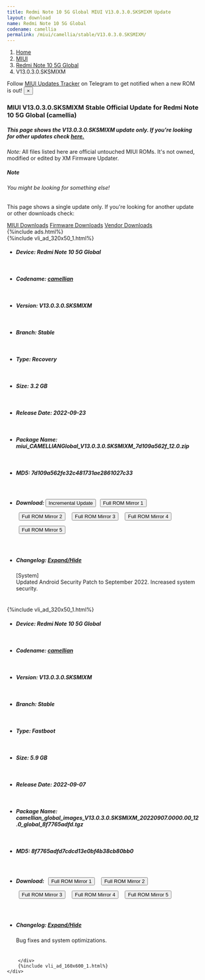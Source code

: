 ```yaml
---
title: Redmi Note 10 5G Global MIUI V13.0.3.0.SKSMIXM Update
layout: download
name: Redmi Note 10 5G Global
codename: camellia
permalink: /miui/camellia/stable/V13.0.3.0.SKSMIXM/
---
```

<nav aria-label="breadcrumb">
    <ol class="breadcrumb">
        <li class="breadcrumb-item"><a href="/">Home</a></li>
        <li class="breadcrumb-item"><a href="/miui/">MIUI</a></li>
        <li class="breadcrumb-item"><a href="/miui/camellia/">Redmi Note 10 5G Global</a></li>
        <li class="breadcrumb-item active" aria-current="page">V13.0.3.0.SKSMIXM</li>
    </ol>
</nav>
<div class="alert alert-primary alert-dismissible fade show" role="alert">
    Follow <a href="https://t.me/MIUIUpdatesTracker" class="alert-link">MIUI Updates Tracker</a> on Telegram to get
    notified when a new ROM is out!
    <button type="button" class="close" data-dismiss="alert" aria-label="Close">
        <span aria-hidden="true">&times;</span>
    </button>
</div>
<div class="col-12 mx-auto">
    <h3 class="title bg-light p-2 rounded">MIUI V13.0.3.0.SKSMIXM Stable Official Update for Redmi Note 10 5G Global (camellia)</h3>
    <h5>This page shows the V13.0.3.0.SKSMIXM update only. If you're looking for other updates check
        <a href="/miui/camellia/">here.</a></h5>
    <p><i>Note: </i>All files listed here are official untouched MIUI ROMs.
        It's not owned, modified or edited by XM Firmware Updater.</p>
    <div class="card">
        <div class="card-body">
            <h5 class="card-title">Note</h5>
            <h6 class="card-subtitle mb-2 text-muted">You might be looking for something else!</h6>
            <p class="card-text">This page shows a single update only.
                If you're looking for another update or other downloads check:</p>
            <a href="/miui/" class="card-link">MIUI Downloads</a>
            <a href="/firmware/" class="card-link">Firmware Downloads</a>
            <a href="/vendor/" class="card-link">Vendor Downloads</a>
        </div>
    </div>
    {%include ads.html%}
    <div class="row justify-content-center">
        <div class="col-10" id="downloads">
                    <div class="card card-body">
            {%include vli_ad_320x50_1.html%}
            <ul class="list-unstyled">
                <li style="padding-bottom: 10px;">
                    <h5><b>Device: </b>Redmi Note 10 5G Global</h5>
                </li>
                <li style="padding-bottom: 10px;">
                    <h5><b>Codename: </b> <a href="/miui/camellian/" target="_blank">camellian</a> </h5>
                </li>
                <li style="padding-bottom: 10px;">
                    <h5><b>Version: </b>V13.0.3.0.SKSMIXM</h5>
                </li>
                <li style="padding-bottom: 10px;">
                    <h5><b>Branch: </b>Stable</h5>
                </li>
                <li style="padding-bottom: 10px;">
                    <h5><b>Type: </b>Recovery</h5>
                </li>
                <li style="padding-bottom: 10px;">
                    <h5><b>Size: </b>3.2 GB</h5>
                </li>
                <li style="padding-bottom: 10px;">
                    <h5><b>Release Date: </b>2022-09-23</h5>
                </li>
                <li style="padding-bottom: 10px;">
                    <h5><b>Package Name: </b><span id="filename" class="text-dark">miui_CAMELLIANGlobal_V13.0.3.0.SKSMIXM_7d109a562f_12.0.zip</span></h5>
                </li>
                <li style="padding-bottom: 10px;">
                    <h5><b>MD5: </b><span id="md5" class="text-muted">7d109a562fe32c481731ae2861027c33</span></h5>
                </li>
                <li style="padding-bottom: 10px;">
                    <h5><b>Download: </b><button type="button" id="incremental_download" class="btn btn-warning" onclick="window.open('https://bigota.d.miui.com/V13.0.3.0.SKSMIXM/miui-blockota-camellian_global-V13.0.2.0.SKSMIXM-V13.0.3.0.SKSMIXM-e02a040676-12.0.zip', '_blank');"><i class="fa fa-download"></i> Incremental Update</button> <button type="button" id="download" class="btn btn-primary" style="margin: 7px;" onclick="window.open('https://cdnorg.d.miui.com/V13.0.3.0.SKSMIXM/miui_CAMELLIANGlobal_V13.0.3.0.SKSMIXM_7d109a562f_12.0.zip', '_blank');"><i class="fa fa-download"></i> Full ROM Mirror 1</button> <button type="button" id="download" class="btn btn-primary" style="margin: 7px;" onclick="window.open('https://bkt-sgp-miui-ota-update-alisgp.oss-ap-southeast-1.aliyuncs.com/V13.0.3.0.SKSMIXM/miui_CAMELLIANGlobal_V13.0.3.0.SKSMIXM_7d109a562f_12.0.zip', '_blank');"><i class="fa fa-download"></i> Full ROM Mirror 2</button> <button type="button" id="download" class="btn btn-primary" style="margin: 7px;" onclick="window.open('https://bn.d.miui.com/V13.0.3.0.SKSMIXM/miui_CAMELLIANGlobal_V13.0.3.0.SKSMIXM_7d109a562f_12.0.zip', '_blank');"><i class="fa fa-download"></i> Full ROM Mirror 3</button> <button type="button" id="download" class="btn btn-primary" style="margin: 7px;" onclick="window.open('https://bigota.d.miui.com/V13.0.3.0.SKSMIXM/miui_CAMELLIANGlobal_V13.0.3.0.SKSMIXM_7d109a562f_12.0.zip', '_blank');"><i class="fa fa-download"></i> Full ROM Mirror 4</button> <button type="button" id="download" class="btn btn-primary" style="margin: 7px;" onclick="window.open('https://hugeota.d.miui.com/V13.0.3.0.SKSMIXM/miui_CAMELLIANGlobal_V13.0.3.0.SKSMIXM_7d109a562f_12.0.zip', '_blank');"><i class="fa fa-download"></i> Full ROM Mirror 5</button></h5>
                </li>
                <li style="padding-bottom: 10px;">
                    <h5><b>Changelog: </b><a href="#camellian_1_changelog" data-toggle="collapse" role="button"
                            aria-expanded="false" aria-controls="camellian_1_changelog"> <i class="fa fa-arrow-down"
                                aria-hidden="true"></i> Expand/Hide</a></h5>
                    <div class="collapse" id="camellian_1_changelog">
                        <p id="changelog_text">[System]<br>Updated Android Security Patch to September 2022. Increased system security.</p>
                    </div>
                </li>
            </ul>
        </div>
        <div class="card card-body">
            {%include vli_ad_320x50_1.html%}
            <ul class="list-unstyled">
                <li style="padding-bottom: 10px;">
                    <h5><b>Device: </b>Redmi Note 10 5G Global</h5>
                </li>
                <li style="padding-bottom: 10px;">
                    <h5><b>Codename: </b> <a href="/miui/camellian/" target="_blank">camellian</a> </h5>
                </li>
                <li style="padding-bottom: 10px;">
                    <h5><b>Version: </b>V13.0.3.0.SKSMIXM</h5>
                </li>
                <li style="padding-bottom: 10px;">
                    <h5><b>Branch: </b>Stable</h5>
                </li>
                <li style="padding-bottom: 10px;">
                    <h5><b>Type: </b>Fastboot</h5>
                </li>
                <li style="padding-bottom: 10px;">
                    <h5><b>Size: </b>5.9 GB</h5>
                </li>
                <li style="padding-bottom: 10px;">
                    <h5><b>Release Date: </b>2022-09-07</h5>
                </li>
                <li style="padding-bottom: 10px;">
                    <h5><b>Package Name: </b><span id="filename" class="text-dark">camellian_global_images_V13.0.3.0.SKSMIXM_20220907.0000.00_12.0_global_8f7765adfd.tgz</span></h5>
                </li>
                <li style="padding-bottom: 10px;">
                    <h5><b>MD5: </b><span id="md5" class="text-muted">8f7765adfd7cdcd13e0bf4b38cb80bb0</span></h5>
                </li>
                <li style="padding-bottom: 10px;">
                    <h5><b>Download: </b> <button type="button" id="download" class="btn btn-primary" style="margin: 7px;" onclick="window.open('https://cdnorg.d.miui.com/V13.0.3.0.SKSMIXM/camellian_global_images_V13.0.3.0.SKSMIXM_20220907.0000.00_12.0_global_8f7765adfd.tgz', '_blank');"><i class="fa fa-download"></i> Full ROM Mirror 1</button> <button type="button" id="download" class="btn btn-primary" style="margin: 7px;" onclick="window.open('https://bkt-sgp-miui-ota-update-alisgp.oss-ap-southeast-1.aliyuncs.com/V13.0.3.0.SKSMIXM/camellian_global_images_V13.0.3.0.SKSMIXM_20220907.0000.00_12.0_global_8f7765adfd.tgz', '_blank');"><i class="fa fa-download"></i> Full ROM Mirror 2</button> <button type="button" id="download" class="btn btn-primary" style="margin: 7px;" onclick="window.open('https://bn.d.miui.com/V13.0.3.0.SKSMIXM/camellian_global_images_V13.0.3.0.SKSMIXM_20220907.0000.00_12.0_global_8f7765adfd.tgz', '_blank');"><i class="fa fa-download"></i> Full ROM Mirror 3</button> <button type="button" id="download" class="btn btn-primary" style="margin: 7px;" onclick="window.open('https://bigota.d.miui.com/V13.0.3.0.SKSMIXM/camellian_global_images_V13.0.3.0.SKSMIXM_20220907.0000.00_12.0_global_8f7765adfd.tgz', '_blank');"><i class="fa fa-download"></i> Full ROM Mirror 4</button> <button type="button" id="download" class="btn btn-primary" style="margin: 7px;" onclick="window.open('https://hugeota.d.miui.com/V13.0.3.0.SKSMIXM/camellian_global_images_V13.0.3.0.SKSMIXM_20220907.0000.00_12.0_global_8f7765adfd.tgz', '_blank');"><i class="fa fa-download"></i> Full ROM Mirror 5</button></h5>
                </li>
                <li style="padding-bottom: 10px;">
                    <h5><b>Changelog: </b><a href="#camellian_2_changelog" data-toggle="collapse" role="button"
                            aria-expanded="false" aria-controls="camellian_2_changelog"> <i class="fa fa-arrow-down"
                                aria-hidden="true"></i> Expand/Hide</a></h5>
                    <div class="collapse" id="camellian_2_changelog">
                        <p id="changelog_text">Bug fixes and system optimizations.</p>
                    </div>
                </li>
            </ul>
        </div>

        </div>
        {%include vli_ad_160x600_1.html%}
    </div>
</div>
